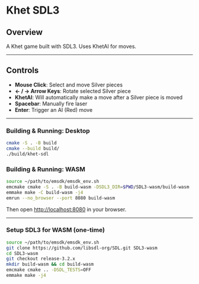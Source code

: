 # Khet SDL3

## Overview

A Khet game built with SDL3. Uses KhetAI for moves.

---

## Controls

- **Mouse Click**: Select and move Silver pieces  
- **← / → Arrow Keys**: Rotate selected Silver piece
- **KhetAI**: Will automatically make a move after a Silver piece is moved
- **Spacebar**: Manually fire laser  
- **Enter**: Trigger an AI (Red) move

---

### Building & Running: Desktop

```bash
cmake -S . -B build
cmake --build build/
./build/khet-sdl
```

### Building & Running: WASM

```bash
source ~/path/to/emsdk/emsdk_env.sh
emcmake cmake -S . -B build-wasm -DSDL3_DIR=$PWD/SDL3-wasm/build-wasm
emmake make -C build-wasm -j4
emrun --no_browser --port 8080 build-wasm
```

Then open [http://localhost:8080](http://localhost:8080) in your browser.

---

### Setup SDL3 for WASM (one-time)

```bash
source ~/path/to/emsdk/emsdk_env.sh
git clone https://github.com/libsdl-org/SDL.git SDL3-wasm
cd SDL3-wasm
git checkout release-3.2.x
mkdir build-wasm && cd build-wasm
emcmake cmake .. -DSDL_TESTS=OFF
emmake make -j4
```
